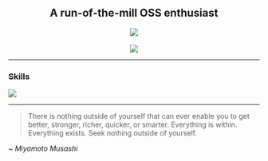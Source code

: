<div align=center>
    <h2>A run-of-the-mill OSS enthusiast</h2>
    <img src="https://komarev.com/ghpvc/?username=alperen-dev&color=000000&label=Visitor+count">
</div>
<br>
<div align=center>
    <img src="https://streak-stats.demolab.com?user=alperen-dev&theme=dark&mode=weekly">
</div>
<hr>
<div>
    <h3>Skills</h3>
    <img src="https://skillicons.dev/icons?i=html,css,javascript,php,java,linux,git&perline=7">
</div>
<hr>

> There is nothing outside of yourself that can ever enable you to get better, stronger, richer, quicker, or smarter. Everything is within. Everything exists. Seek nothing outside of yourself.

~ *Miyamoto Musashi*

